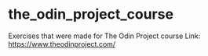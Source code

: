 # the_odin_project_course
Exercises that were made for The Odin Project course
Link: https://www.theodinproject.com/
